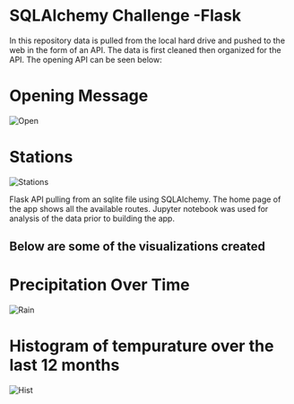 # SQLAlchemy Challenge -Flask 

In this repository data is pulled from the local hard drive and pushed to the web in the form of an API. The data is first cleaned then organized for the API. The opening API can be seen below:

# Opening Message 
![Open](https://github.com/NGASHBAUGH/SQL_Alchemy-Flask-API/blob/master/Images/MYIm/Menu.PNG)


# Stations 
![Stations](https://github.com/NGASHBAUGH/SQL_Alchemy-Flask-API/blob/master/Images/MYIm/stations.PNG)



Flask API pulling from an sqlite file using SQLAlchemy. The home page of the app shows all the available routes. Jupyter notebook was used for analysis of the data prior to building the app.


## Below are some of the visualizations created 


# Precipitation Over Time

![Rain](https://github.com/NGASHBAUGH/SQL_Alchemy-Flask-API/blob/master/Images/MYIm/PrecipTime.PNG)


# Histogram of tempurature over the last 12 months

![Hist](https://github.com/NGASHBAUGH/SQL_Alchemy-Flask-API/blob/master/Images/MYIm/Histo.PNG)

